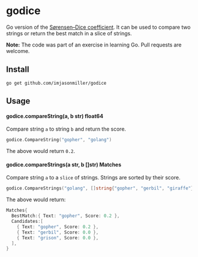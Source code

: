 # godice

Go version of the
[Sørensen–Dice coefficient](https://en.wikipedia.org/wiki/S%C3%B8rensen%E2%80%93Dice_coefficient).
It can be used to compare two strings or return the best match in a slice of strings.

**Note:** The code was part of an exercise in learning Go. Pull requests are welcome.

## Install

```shell
go get github.com/imjasonmiller/godice
```

## Usage

#### godice.compareString(a, b str) float64
Compare string `a` to string `b` and return the score.

```go
godice.CompareString("gopher", "golang") 
```

The above would return `0.2`.

#### godice.compareStrings(a str, b []str) Matches
Compare string `a` to a `slice` of strings. Strings are sorted by their score.

```go
godice.CompareStrings("golang", []string{"gopher", "gerbil", "giraffe"})
```

The above would return:

```go
Matches{
  BestMatch:{ Text: "gopher", Score: 0.2 },
  Candidates:[
    { Text: "gopher", Score: 0.2 },
    { Text: "gerbil", Score: 0.0 },
    { Text: "grison", Score: 0.0 },
  ],
}
```
